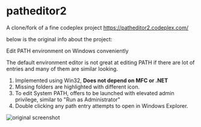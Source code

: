 # patheditor2

A clone/fork of a fine codeplex project
https://patheditor2.codeplex.com/

below is the original info about the project:

Edit PATH environment on Windows conveniently

The default environment editor is not great at editing PATH if there are lot of entries and many of them are similar looking.

1. Implemented using Win32, **Does not depend on MFC or .NET**
2. Missing folders are highlighted with different icon.
3. To edit System PATH, offers to be launched with elevated admin privilege, similar to "Run as Administrator"
4. Double clicking any path entry attempts to open in Windows Explorer.

![original screenshot](http://farm6.staticflickr.com/5528/9216019339_ea67407001_z.jpg)

